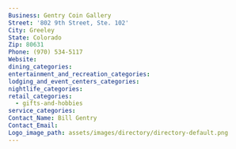 ```yaml
---
Business: Gentry Coin Gallery
Street: '802 9th Street, Ste. 102'
City: Greeley
State: Colorado
Zip: 80631
Phone: (970) 534-5117
Website:
dining_categories:
entertainment_and_recreation_categories:
lodging_and_event_centers_categories:
nightlife_categories:
retail_categories:
  - gifts-and-hobbies
service_categories:
Contact_Name: Bill Gentry
Contact_Email:
Logo_image_path: assets/images/directory/directory-default.png
---
```



